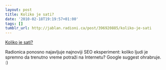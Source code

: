 ```yaml
---
layout: post
title: Koliko je sati?
date: '2010-02-18T19:19:57+01:00'
tags: []
tumblr_url: http://jablan.radioni.ca/post/396920885/koliko-je-sati
---
```

 [Koliko je sati?](http://vreme.radioni.ca)  

Radionica ponosno najavljuje najnoviji SEO eksperiment: koliko ljudi je spremno da trenutno vreme potraži na Internetu? Google suggest ohrabruje. :)

